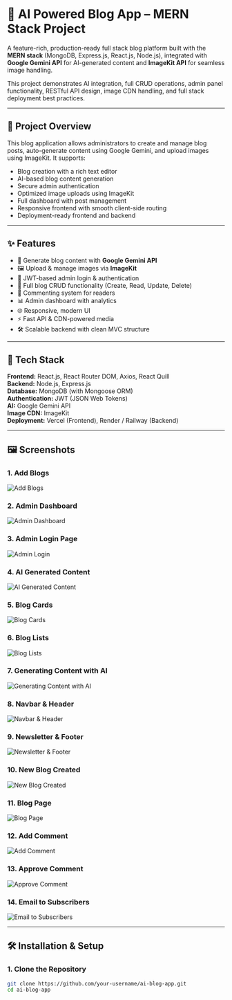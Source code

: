 # 🧠 AI Powered Blog App – MERN Stack Project

A feature-rich, production-ready full stack blog platform built with the **MERN stack** (MongoDB, Express.js, React.js, Node.js), integrated with **Google Gemini API** for AI-generated content and **ImageKit API** for seamless image handling.

This project demonstrates AI integration, full CRUD operations, admin panel functionality, RESTful API design, image CDN handling, and full stack deployment best practices.

---

## 📖 Project Overview

This blog application allows administrators to create and manage blog posts, auto-generate content using Google Gemini, and upload images using ImageKit. It supports:

- Blog creation with a rich text editor
- AI-based blog content generation
- Secure admin authentication
- Optimized image uploads using ImageKit
- Full dashboard with post management
- Responsive frontend with smooth client-side routing
- Deployment-ready frontend and backend

---

## ✨ Features

- 🧠 Generate blog content with **Google Gemini API**
- 🖼️ Upload & manage images via **ImageKit**
- 🔐 JWT-based admin login & authentication
- 📝 Full blog CRUD functionality (Create, Read, Update, Delete)
- 💬 Commenting system for readers
- 📊 Admin dashboard with analytics
- 🌐 Responsive, modern UI
- ⚡ Fast API & CDN-powered media
- 🛠️ Scalable backend with clean MVC structure

---

## 🔧 Tech Stack

**Frontend:** React.js, React Router DOM, Axios, React Quill  
**Backend:** Node.js, Express.js  
**Database:** MongoDB (with Mongoose ORM)  
**Authentication:** JWT (JSON Web Tokens)  
**AI:** Google Gemini API  
**Image CDN:** ImageKit  
**Deployment:** Vercel (Frontend), Render / Railway (Backend)

---

## 🖼️ Screenshots

### 1. Add Blogs  
![Add Blogs](client/src/screenshots/addBlogs.png)

### 2. Admin Dashboard  
![Admin Dashboard](client/src/screenshots/adminDashboard.png)

### 3. Admin Login Page  
![Admin Login](client/src/screenshots/adminloginpage.png)

### 4. AI Generated Content  
![AI Generated Content](client/src/screenshots/AIgeneratedContent.png)

### 5. Blog Cards  
![Blog Cards](client/src/screenshots/blogcards.png)

### 6. Blog Lists  
![Blog Lists](client/src/screenshots/blogLists.png)

### 7. Generating Content with AI  
![Generating Content with AI](client/src/screenshots/generatingContentWithAI.png)

### 8. Navbar & Header  
![Navbar & Header](client/src/screenshots/navbar&header.png)

### 9. Newsletter & Footer  
![Newsletter & Footer](client/src/screenshots/newsletter&footer.png)

### 10. New Blog Created  
![New Blog Created](client/src/screenshots/newBlogCreated.png)

### 11. Blog Page  
![Blog Page](client/src/screenshots/BlogPage.png)

### 12. Add Comment  
![Add Comment](client/src/screenshots/addComment.png)

### 13. Approve Comment  
![Approve Comment](client/src/screenshots/approveComment.png)

### 14. Email to Subscribers  
![Email to Subscribers](client/src/screenshots/emailtoSubscribers.png)


---

## 🛠️ Installation & Setup

### 1. Clone the Repository

```bash
git clone https://github.com/your-username/ai-blog-app.git
cd ai-blog-app
